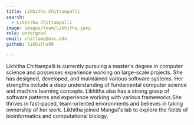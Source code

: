 ```yaml
---
title: Likhitha Chittampalli
search:
  - Likhitha Chittampalli
image: images/team/Likhitha.jpeg
role: undergrad
email: chittamp@usc.edu
github: likhitha99

---
```


Likhitha Chittampalli is currently pursuing a master's degree in computer science and possesses experience working on large-scale projects. She has designed, developed, and maintained various software systems. Her strengths include a deep understanding of fundamental computer science and machine learning concepts. Likhitha also has a strong grasp of software patterns and experience working with various frameworks.She thrives in fast-paced, team-oriented environments and believes in taking ownership of her work. Likhitha joined Mangul's lab to explore the fields of bioinformatics and computational biology.
